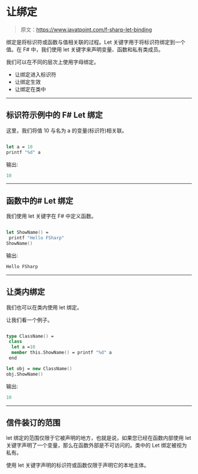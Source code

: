 # 让绑定

> 原文：<https://www.javatpoint.com/f-sharp-let-binding>

绑定是将标识符或函数与值相关联的过程。Let 关键字用于将标识符绑定到一个值。在 F# 中，我们使用 let 关键字来声明变量、函数和私有类成员。

我们可以在不同的层次上使用字母绑定。

*   让绑定进入标识符
*   让绑定生效
*   让绑定在类中

* * *

## 标识符示例中的 F# Let 绑定

这里，我们将值 10 与名为 a 的变量(标识符)相关联。

```fsharp

let a = 10
printf "%d" a

```

输出:

```fsharp
10

```

* * *

## 函数中的# Let 绑定

我们使用 let 关键字在 F# 中定义函数。

```fsharp

let ShowName() = 
 printf "Hello FSharp"
ShowName()

```

输出:

```fsharp
Hello FSharp

```

* * *

## 让类内绑定

我们也可以在类内使用 let 绑定。

让我们看一个例子。

```fsharp

type ClassName() = 
 class
  let a =10
  member this.ShowName() = printf "%d" a
 end

let obj = new ClassName()
obj.ShowName()

```

输出:

```fsharp
10

```

* * *

## 信件装订的范围

let 绑定的范围仅限于它被声明的地方，也就是说，如果您已经在函数内部使用 let 关键字声明了一个变量，那么在函数外部是不可访问的。类中的 Let 绑定被视为私有。

使用 let 关键字声明的标识符或函数仅限于声明它的本地主体。